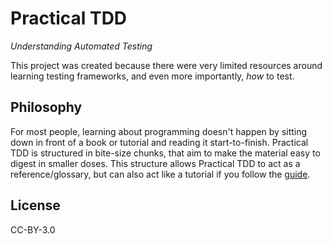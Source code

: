 # Practical TDD

*Understanding Automated Testing*

This project was created because there were very limited resources around learning testing frameworks, and even more importantly, *how* to test.

## Philosophy

For most people, learning about programming doesn't happen by sitting down in front of a book or tutorial and reading it start-to-finish.  Practical TDD is structured in bite-size chunks, that aim to make the material easy to digest in smaller doses.  This structure allows Practical TDD to act as a reference/glossary, but can also act like a tutorial if you follow the [guide](getting_started.md).

## License

CC-BY-3.0

